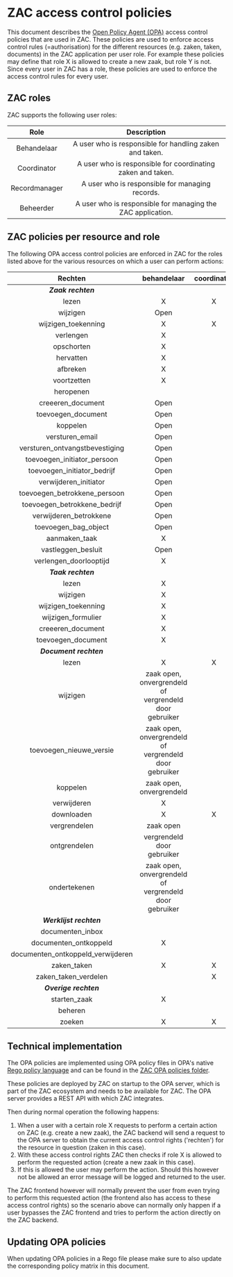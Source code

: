  # ZAC access control policies

This document describes the [Open Policy Agent (OPA)](https://www.openpolicyagent.org/) access control
policies that are used in ZAC.
These policies are used to enforce access control rules (=authorisation) for the different
resources (e.g. zaken, taken, documents) in the ZAC application per user role.
For example these policies may define that role X is allowed to create a new zaak, but role Y is not.
Since every user in ZAC has a role, these policies are used to enforce the access control rules for every user.

## ZAC roles

ZAC supports the following user roles:

| Role          | Description |
|:-------------:|:-----------:|
| Behandelaar   | A user who is responsible for handling zaken and taken. |
| Coordinator   | A user who is responsible for coordinating zaken and taken. |
| Recordmanager | A user who is responsible for managing records. |
| Beheerder     | A user who is responsible for managing the ZAC application. |


## ZAC policies per resource and role

The following OPA access control policies are enforced in ZAC for the roles listed above for the
various resources on which a user can perform actions:

|              Rechten              |                      behandelaar                       | coordinator | recordmanager | beheerder |
|:---------------------------------:|:------------------------------------------------------:|:-----------:|:-------------:|:---------:|
|        **_Zaak rechten_**         |                                                        |             |               |           |
|               lezen               |                           X                            |      X      |       X       |           |
|             wijzigen              |                          Open                          |             |       X       |           |
|        wijzigen_toekenning        |                           X                            |      X      |       X       |           |
|             verlengen             |                           X                            |             |               |           |
|            opschorten             |                           X                            |             |               |           |
|             hervatten             |                           X                            |             |               |           |
|             afbreken              |                           X                            |             |       X       |           |
|            voortzetten            |                           X                            |             |       X       |           |
|             heropenen             |                                                        |             |       X       |           |
|         creeeren_document         |                          Open                          |             |       X       |           |
|        toevoegen_document         |                          Open                          |             |       X       |           |
|             koppelen              |                          Open                          |             |       X       |           |
|          versturen_email          |                          Open                          |             |               |           |
|  versturen_ontvangstbevestiging   |                          Open                          |             |               |           |
|    toevoegen_initiator_persoon    |                          Open                          |             |               |           |
|    toevoegen_initiator_bedrijf    |                          Open                          |             |               |           |
|       verwijderen_initiator       |                          Open                          |             |               |           |
|   toevoegen_betrokkene_persoon    |                          Open                          |             |               |           |
|   toevoegen_betrokkene_bedrijf    |                          Open                          |             |               |           |
|      verwijderen_betrokkene       |                          Open                          |             |               |           |
|       toevoegen_bag_object        |                          Open                          |             |               |           |
|           aanmaken_taak           |                           X                            |             |               |           |
|        vastleggen_besluit         |                          Open                          |             |               |           |
|      verlengen_doorlooptijd       |                           X                            |             |       X       |           |
|        **_Taak rechten_**         |                                                        |             |               |           |
|               lezen               |                           X                            |             |       X       |           |
|             wijzigen              |                           X                            |             |       X       |           |
|        wijzigen_toekenning        |                           X                            |             |               |           |
|        wijzigen_formulier         |                           X                            |             |       X       |           |
|         creeeren_document         |                           X                            |             |       X       |           |
|        toevoegen_document         |                           X                            |             |       X       |           |
|      **_Document rechten_**       |                                                        |             |               |           |
|               lezen               |                           X                            |      X      |       X       |           |
|             wijzigen              | zaak open, onvergrendeld of vergrendeld door gebruiker |             |       X       |           |
|      toevoegen_nieuwe_versie      | zaak open, onvergrendeld of vergrendeld door gebruiker |             |       X       |           |
|             koppelen              |                zaak open, onvergrendeld                |             |       X       |           |
|            verwijderen            |                           X                            |             |       X       |           |
|            downloaden             |                           X                            |      X      |       X       |           |
|           vergrendelen            |                       zaak open                        |             |       X       |           |
|           ontgrendelen            |               vergrendeld door gebruiker               |             |       X       |           |
|           ondertekenen            | zaak open, onvergrendeld of vergrendeld door gebruiker |             |               |           |
|      **_Werklijst rechten_**      |                                                        |             |               |           |
|         documenten_inbox          |                                                        |             |       X       |           |
|       documenten_ontkoppeld       |                           X                            |             |       X       |           |
| documenten_ontkoppeld_verwijderen |                                                        |             |       X       |           |
|            zaken_taken            |                           X                            |      X      |       X       |           |
|       zaken_taken_verdelen        |                                                        |      X      |               |           |
|       **_Overige rechten_**       |                                                        |             |               |           |
|           starten_zaak            |                           X                            |             |               |           |
|              beheren              |                                                        |             |               |     X     |
|              zoeken               |                           X                            |      X      |       X       |           |

## Technical implementation

The OPA policies are implemented using OPA policy files in OPA's native
[Rego policy language](https://www.openpolicyagent.org/docs/latest/policy-language/) and can be found
in the [ZAC OPA policies folder](../../src/main/resources/policies).

These policies are deployed by ZAC on startup to the OPA server, which is part of the ZAC ecosystem
and needs to be available for ZAC. The OPA server provides a REST API with which ZAC integrates.

Then during normal operation the following happens:

1. When a user with a certain role X requests to perform a certain action
on ZAC (e.g. create a new zaak), the ZAC backend will send a request to the OPA server to obtain the current
access control rights ('rechten') for the resource in question (zaken in this case).
2. With these access control rights ZAC then checks if role X is allowed to perform the requested action
(create a new zaak in this case).
3. If this is allowed the user may perform the action.
Should this however not be allowed an error message will be logged and returned to the user.

The ZAC frontend however will normally prevent the user from even trying to perform this requested action
(the frontend also has access to these access control rights) so the scenario above can normally
only happen if a user bypasses the ZAC frontend and tries to perform the action directly on the ZAC backend.

## Updating OPA policies

When updating OPA policies in a Rego file please make sure to also update the corresponding policy
matrix in this document.
